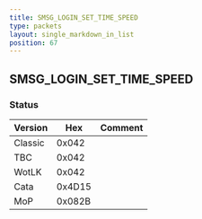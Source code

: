 ```yaml
---
title: SMSG_LOGIN_SET_TIME_SPEED
type: packets
layout: single_markdown_in_list
position: 67
---
```


## SMSG_LOGIN_SET_TIME_SPEED

### Status

Version    | Hex        | Comment
---------- | ---------- | ---------- 
Classic    | 0x042      |
TBC        | 0x042      |
WotLK      | 0x042      |
Cata       | 0x4D15     |
MoP        | 0x082B     |